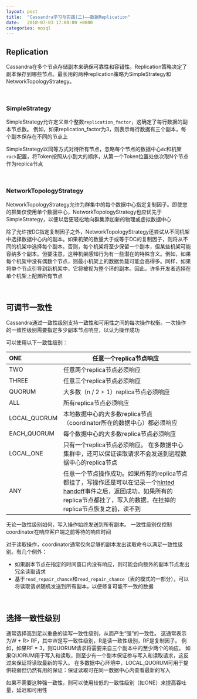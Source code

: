```yaml
---
layout: post
title:  "Cassandra学习与实践(二)——数据Replication"
date:   2018-07-03 17:00:00 +0800
categories: nosql
---
```


## Replication

Cassandra在多个节点存储副本来确保可靠性和容错性。Replication策略决定了副本保存到哪些节点。最长用的两种replication策略为SimpleStrategy和NetworkTopologyStrategy。

<br/>

### SimpleStrategy

SimpleStrategy允许定义单个整数`replication_factor`，这确定了每行数据的副本节点数。 例如，如果replication_factor为3，则表示每行数据有三个副本，每个副本保存在不同的节点上

SimpleStrategy以同等方式对待所有节点，忽略每个节点的数据中心`dc`和机架`rack`配置，将Token按照从小到大的顺序，从第一个Token位置处依次取N个节点作为replica节点

<br/>

### NetworkTopologyStrategy

NetworkTopologyStrategy允许为群集中的每个数据中心指定复制因子。即使您的群集仅使用单个数据中心，NetworkTopologyStrategy也应优先于SimpleStrategy，以便以后更轻松地向群集添加新的物理或虚拟数据中心

除了允许按DC指定复制因子之外，NetworkTopologyStrategy还尝试从不同机架中选择数据中心内的副本。如果机架的数量大于或等于DC的复制因子，则将从不同的机架中选择每个副本。否则，每个机架将至少保留一个副本，但某些机架可能容纳多个副本。但要注意，这种机架感知行为有一些潜在的特殊含义。例如，如果每个机架中没有偶数个节点，则最小机架上的数据负载可能会高得多。同样，如果将单个节点引导到新机架中，它将被视为整个环的副本。因此，许多开发者选择在单个机架上配置所有节点

<br/>



## 可调节一致性

Cassandra通过一致性级别支持一致性和可用性之间的每次操作权衡。一次操作的一致性级别需要指定多少副本节点响应，以认为操作成功

可以使用以下一致性级别：

| ONE          | 任意一个replica节点响应                          |
| :----------- | ---------------------------------------- |
| TWO          | 任意两个replica节点必须响应                        |
| THREE        | 任意三个replica节点必须响应                        |
| QUORUM       | 大多数（n / 2 + 1）replica节点必须响应              |
| ALL          | 所有replica节点必须响应                          |
| LOCAL_QUORUM | 本地数据中心的大多数replica节点（coordinator所在的数据中心）都必须响应 |
| EACH_QUORUM  | 每个数据中心的大多数replica节点必须响应                  |
| LOCAL_ONE    | 只有一个replica节点必须响应。 在多数据中心集群中，还可以保证读取请求不会发送到远程数据中心的replica节点 |
| ANY          | 任意一个节点操作成功。如果所有的replica节点都挂了，写操作还是可以在记录一个[hinted handoff](http://www.datastax.com/documentation/cassandra/2.0/cassandra/dml/dml_about_hh_c.html#concept_ds_ifg_jqx_zj)事件之后，返回成功。如果所有的replica节点都挂了，写入的数据，在挂掉的replica节点恢复之前，读不到 |

无论一致性级别如何，写入操作始终发送到所有副本。 一致性级别仅控制coordinator在响应客户端之前等待的响应时间

对于读取操作，coordinator通常仅向足够的副本发出读取命令以满足一致性级别。有几个例外：

- 如果副本节点在指定的时间窗口内没有响应，则可能会向额外的副本节点发出冗余读取请求
- 基于`read_repair_chance`和`read_repair_chance`（表的模式的一部分），可以将读取请求随机发送到所有副本，以便修复可能不一致的数据

<br/>

## 选择一致性级别

通常选择高到足以重叠的读写一致性级别，从而产生“强”的一致性。 这通常表示为W + R> RF，其中W是写一致性级别，R是读一致性级别，RF是复制因子。 例如，如果RF = 3，则QUORUM请求将需要来自三个副本中的至少两个的响应。 如果QUORUM用于写入和读取，则至少有一个副本保证参与写入和读取请求，这反过来保证将读取最新的写入。 在多数据中心环境中，LOCAL_QUORUM可用于提供较弱但仍然有用的保证：保证读取可在同一数据中心内查看最新的写入

如果不需要这种强一致性，则可以使用较低的一致性级别（如ONE）来提高吞吐量，延迟和可用性

